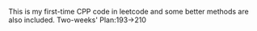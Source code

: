 This is my first-time CPP code in leetcode and some better methods are also included.
Two-weeks' Plan:193->210
